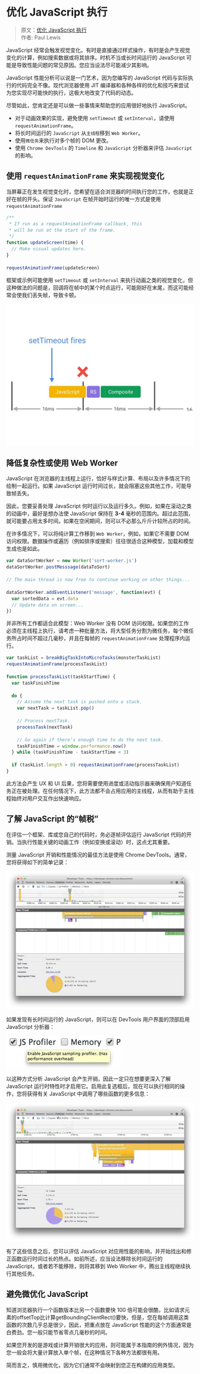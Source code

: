 # 优化 JavaScript 执行

> 原文：[优化 JavaScript 执行](https://developers.google.com/web/fundamentals/performance/rendering/optimize-javascript-execution)  
> 作者: Paul Lewis

JavaScript 经常会触发视觉变化。有时是直接通过样式操作，有时是会产生视觉变化的计算，例如搜索数据或将其排序。时机不当或长时间运行的 JavaScript 可能是导致性能问题的常见原因。您应当设法尽可能减少其影响。

JavaScript 性能分析可以说是一门艺术，因为您编写的 JavaScript 代码与实际执行的代码完全不像。现代浏览器使用 JIT 编译器和各种各样的优化和技巧来尝试为您实现尽可能快的执行，这极大地改变了代码的动态。

尽管如此，您肯定还是可以做一些事情来帮助您的应用很好地执行 JavaScript。

- 对于动画效果的实现，避免使用 `setTimeout` 或 `setInterval`，请使用 `requestAnimationFrame`。
- 将长时间运行的 `JavaScript` 从`主线程`移到 `Web Worker`。
- 使用`微任务`来执行对多个帧的 DOM 更改。
- 使用 `Chrome DevTools` 的 `Timeline` 和 `JavaScript` 分析器来评估 `JavaScript` 的影响。

## 使用 `requestAnimationFrame` 来实现视觉变化

当屏幕正在发生视觉变化时，您希望在适合浏览器的时间执行您的工作，也就是正好在帧的开头。保证 `JavaScript` 在帧开始时运行的唯一方式是使用 `requestAnimationFrame`

```js
/**
 * If run as a requestAnimationFrame callback, this
 * will be run at the start of the frame.
 */
function updateScreen(time) {
  // Make visual updates here.
}

requestAnimationFrame(updateScreen)
```

框架或示例可能使用 `setTimeout` 或 `setInterval` 来执行动画之类的视觉变化，但这种做法的问题是，回调将在帧中的某个时点运行，可能刚好在末尾，而这可能经常会使我们丢失帧，导致卡顿。

![requestAnimationFrame](/imgs/settimeout.jpg)

## 降低复杂性或使用 Web Worker

JavaScript 在浏览器的主线程上运行，恰好与样式计算、布局以及许多情况下的绘制一起运行。如果 JavaScript 运行时间过长，就会阻塞这些其他工作，可能导致帧丢失。

因此，您要妥善处理 JavaScript 何时运行以及运行多久。例如，如果在滚动之类的动画中，最好是想办法使 JavaScript 保持在 **3-4** 毫秒的范围内。超过此范围，就可能要占用太多时间。如果在空闲期间，则可以不必那么斤斤计较所占的时间。

在许多情况下，可以将纯计算工作移到 `Web Worker`，例如，如果它不需要 DOM 访问权限。数据操作或遍历（例如排序或搜索）往往很适合这种模型，加载和模型生成也是如此。

```js
var dataSortWorker = new Worker('sort-worker.js')
dataSortWorker.postMesssage(dataToSort)

// The main thread is now free to continue working on other things...

dataSortWorker.addEventListener('message', function(evt) {
  var sortedData = evt.data
  // Update data on screen...
})
```

并非所有工作都适合此模型：Web Worker 没有 DOM 访问权限。如果您的工作必须在主线程上执行，请考虑一种批量方法，将大型任务分割为微任务，每个微任务所占时间不超过几毫秒，并且在每帧的 `requestAnimationFrame` 处理程序内运行。

```js
var taskList = breakBigTaskIntoMicroTasks(monsterTaskList)
requestAnimationFrame(processTaskList)

function processTaskList(taskStartTime) {
  var taskFinishTime

  do {
    // Assume the next task is pushed onto a stack.
    var nextTask = taskList.pop()

    // Process nextTask.
    processTask(nextTask)

    // Go again if there’s enough time to do the next task.
    taskFinishTime = window.performance.now()
  } while (taskFinishTime - taskStartTime < 3)

  if (taskList.length > 0) requestAnimationFrame(processTaskList)
}
```

此方法会产生 UX 和 UI 后果，您将需要使用进度或活动指示器来确保用户知道任务正在被处理。在任何情况下，此方法都不会占用应用的主线程，从而有助于主线程始终对用户交互作出快速响应。


## 了解 JavaScript 的“帧税”

在评估一个框架、库或您自己的代码时，务必逐帧评估运行 JavaScript 代码的开销。当执行性能关键的动画工作（例如变换或滚动）时，这点尤其重要。

测量 JavaScript 开销和性能情况的最佳方法是使用 Chrome DevTools。通常，您将获得如下的简单记录：

![low-js-detail](/imgs/low-js-detail.jpg)

如果发现有长时间运行的 JavaScript，则可以在 DevTools 用户界面的顶部启用 JavaScript 分析器：

![js-profiler-toggle](/imgs/js-profiler-toggle.jpg)

以这种方式分析 JavaScript 会产生开销，因此一定只在想要更深入了解 JavaScript 运行时特性时才启用它。启用此复选框后，现在可以执行相同的操作，您将获得有关 JavaScript 中调用了哪些函数的更多信息：

![high-js-detail](/imgs/high-js-detail.jpg)

有了这些信息之后，您可以评估 JavaScript 对应用性能的影响，并开始找出和修正函数运行时间过长的热点。如前所述，应当设法移除长时间运行的 JavaScript，或者若不能移除，则将其移到 Web Worker 中，腾出主线程继续执行其他任务。


## 避免微优化 JavaScript

知道浏览器执行一个函数版本比另一个函数要快 100 倍可能会很酷，比如请求元素的offsetTop比计算getBoundingClientRect()要快，但是，您在每帧调用这类函数的次数几乎总是很少，因此，把重点放在 JavaScript 性能的这个方面通常是白费劲。您一般只能节省零点几毫秒的时间。

如果您开发的是游戏或计算开销很大的应用，则可能属于本指南的例外情况，因为您一般会将大量计算放入单个帧，在这种情况下各种方法都很有用。

简而言之，慎用微优化，因为它们通常不会映射到您正在构建的应用类型。